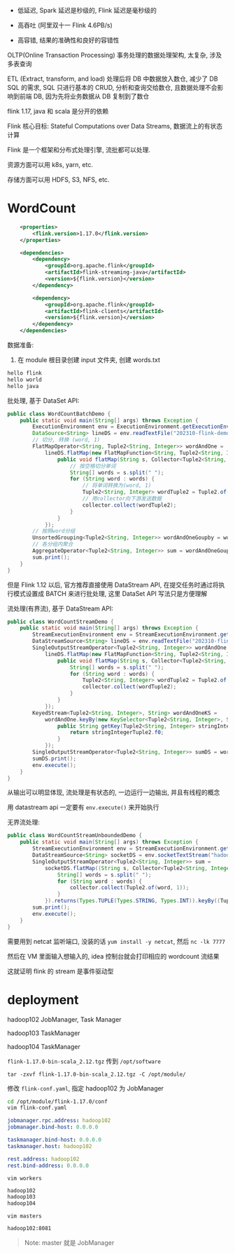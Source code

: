 -   低延迟, Spark 延迟是秒级的, Flink 延迟是毫秒级的

-   高吞吐 (阿里双十一 Flink 4.6PB/s)

-   高容错, 结果的准确性和良好的容错性

OLTP(Online Transaction Processing) 事务处理的数据处理架构, 太复杂, 涉及多表查询

ETL (Extract, transform, and load) 处理后将 DB 中数据放入数仓, 减少了 DB SQL 的需求, SQL 只进行基本的 CRUD, 分析和查询交给数仓, 且数据处理不会影响到前端 DB, 因为先将业务数据从 DB 复制到了数仓

flink 1.17, java 和 scala 是分开的依赖

Flink 核心目标: Stateful Computations over Data Streams, 数据流上的有状态计算

Flink 是一个框架和分布式处理引擎, 流批都可以处理.

资源方面可以用 k8s, yarn, etc.

存储方面可以用 HDFS, S3, NFS, etc.

# WordCount

```xml
    <properties>
        <flink.version>1.17.0</flink.version>
    </properties>

    <dependencies>
        <dependency>
            <groupId>org.apache.flink</groupId>
            <artifactId>flink-streaming-java</artifactId>
            <version>${flink.version}</version>
        </dependency>

        <dependency>
            <groupId>org.apache.flink</groupId>
            <artifactId>flink-clients</artifactId>
            <version>${flink.version}</version>
        </dependency>
    </dependencies>
```

数据准备:

1. 在 module 根目录创建 input 文件夹, 创建 words.txt

```txt
hello flink
hello world
hello java
```

批处理, 基于 DataSet API:

```java
public class WordCountBatchDemo {
    public static void main(String[] args) throws Exception {
        ExecutionEnvironment env = ExecutionEnvironment.getExecutionEnvironment();
        DataSource<String> lineDS = env.readTextFile("202310-flink-demo/input/words.txt");
        // 切分, 转换 (word, 1)
        FlatMapOperator<String, Tuple2<String, Integer>> wordAndOne =
            lineDS.flatMap(new FlatMapFunction<String, Tuple2<String, Integer>>() {
                public void flatMap(String s, Collector<Tuple2<String, Integer>> collector) throws Exception {
                    // 按空格切分单词
                    String[] words = s.split(" ");
                    for (String word : words) {
                        // 将单词转换为(word, 1)
                        Tuple2<String, Integer> wordTuple2 = Tuple2.of(word, 1);
                        // 用collector向下游发送数据
                        collector.collect(wordTuple2);
                    }
                }
            });
        // 按照word分组
        UnsortedGrouping<Tuple2<String, Integer>> wordAndOneGoupby = wordAndOne.groupBy(0);
        // 各分组内聚合
        AggregateOperator<Tuple2<String, Integer>> sum = wordAndOneGoupby.sum(1);
        sum.print();
    }
}
```

但是 Flink 1.12 以后, 官方推荐直接使用 DataStream API, 在提交任务时通过将执行模式设置成 BATCH 来进行批处理, 这里 DataSet API 写法只是方便理解

流处理(有界流), 基于 DataStream API:

```java
public class WordCountStreamDemo {
    public static void main(String[] args) throws Exception {
        StreamExecutionEnvironment env = StreamExecutionEnvironment.getExecutionEnvironment();
        DataStreamSource<String> lineDS = env.readTextFile("202310-flink-demo/input/words.txt");
        SingleOutputStreamOperator<Tuple2<String, Integer>> wordAndOne =
            lineDS.flatMap(new FlatMapFunction<String, Tuple2<String, Integer>>() {
                public void flatMap(String s, Collector<Tuple2<String, Integer>> collector) throws Exception {
                    String[] words = s.split(" ");
                    for (String word : words) {
                        Tuple2<String, Integer> wordTuple2 = Tuple2.of(word, 1);
                        collector.collect(wordTuple2);
                    }
                }
            });
        KeyedStream<Tuple2<String, Integer>, String> wordAndOneKS =
            wordAndOne.keyBy(new KeySelector<Tuple2<String, Integer>, String>() {
                public String getKey(Tuple2<String, Integer> stringIntegerTuple2) throws Exception {
                    return stringIntegerTuple2.f0;
                }
            });
        SingleOutputStreamOperator<Tuple2<String, Integer>> sumDS = wordAndOneKS.sum(1);
        sumDS.print();
        env.execute();
    }
}

```

从输出可以明显体现, 流处理是有状态的, 一边运行一边输出, 并且有线程的概念

用 datastream api 一定要有 `env.execute()` 来开始执行

无界流处理:

```java
public class WordCountStreamUnboundedDemo {
    public static void main(String[] args) throws Exception {
        StreamExecutionEnvironment env = StreamExecutionEnvironment.getExecutionEnvironment();
        DataStreamSource<String> socketDS = env.socketTextStream("hadoop102", 7777);
        SingleOutputStreamOperator<Tuple2<String, Integer>> sum =
            socketDS.flatMap((String s, Collector<Tuple2<String, Integer>> collector) -> {
                String[] words = s.split(" ");
                for (String word : words) {
                    collector.collect(Tuple2.of(word, 1));
                }
            }).returns(Types.TUPLE(Types.STRING, Types.INT)).keyBy((Tuple2<String, Integer> value) -> value.f0).sum(1);
        sum.print();
        env.execute();
    }
}

```

需要用到 netcat 监听端口, 没装的话 `yum install -y netcat`, 然后 `nc -lk 7777`

然后在 VM 里面输入想输入的, idea 控制台就会打印相应的 wordcount 流结果

这就证明 flink 的 stream 是事件驱动型

# deployment

hadoop102 JobManager, Task Manager

hadoop103 TaskManager

hadoop104 TaskManager

`flink-1.17.0-bin-scala_2.12.tgz` 传到 `/opt/software`

`tar -zxvf flink-1.17.0-bin-scala_2.12.tgz -C /opt/module/`

修改 `flink-conf.yaml`, 指定 hadoop102 为 JobManager

```sh
cd /opt/module/flink-1.17.0/conf
vim flink-conf.yaml
```

```yml
jobmanager.rpc.address: hadoop102
jobmanager.bind-host: 0.0.0.0

taskmanager.bind-host: 0.0.0.0
taskmanager.host: hadoop102

rest.address: hadoop102
rest.bind-address: 0.0.0.0
```

`vim workers`

```sh
hadoop102
hadoop103
hadoop104
```

`vim masters`

```sh
hadoop102:8081
```

> Note: master 就是 JobManager
